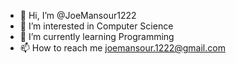 - 👋 Hi, I’m @JoeMansour1222
- 👀 I’m interested in Computer Science
- 🌱 I’m currently learning Programming
- 📫 How to reach me joemansour.1222@gmail.com

<!---
JoeMansour1222/JoeMansour1222 is a ✨ special ✨ repository because its `README.md` (this file) appears on your GitHub profile.
You can click the Preview link to take a look at your changes.
--->
